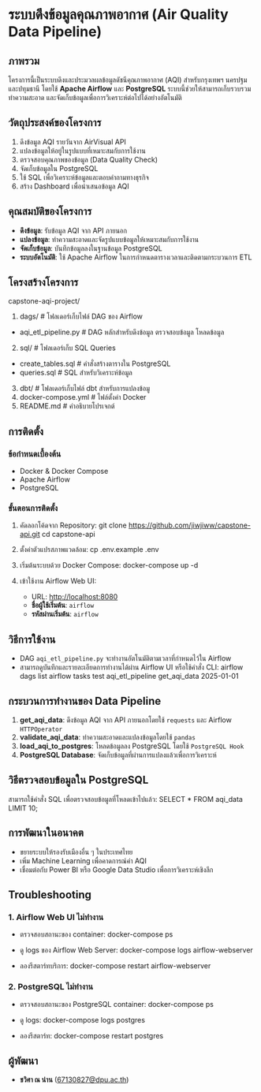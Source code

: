# ระบบดึงข้อมูลคุณภาพอากาศ (Air Quality Data Pipeline)

## ภาพรวม
โครงการนี้เป็นระบบดึงและประมวลผลข้อมูลดัชนีคุณภาพอากาศ (AQI) สำหรับกรุงเทพฯ นครปฐม และปทุมธานี โดยใช้ **Apache Airflow** และ **PostgreSQL** ระบบนี้ช่วยให้สามารถเก็บรวบรวม ทำความสะอาด และจัดเก็บข้อมูลเพื่อการวิเคราะห์ต่อไปได้อย่างอัตโนมัติ

## วัตถุประสงค์ของโครงการ
1. ดึงข้อมูล AQI รายวันจาก AirVisual API
2. แปลงข้อมูลให้อยู่ในรูปแบบที่เหมาะสมกับการใช้งาน
3. ตรวจสอบคุณภาพของข้อมูล (Data Quality Check)
4. จัดเก็บข้อมูลใน PostgreSQL
5. ใช้ SQL เพื่อวิเคราะห์ข้อมูลและตอบคำถามทางธุรกิจ
6. สร้าง Dashboard เพื่อนำเสนอข้อมูล AQI

## คุณสมบัติของโครงการ
- **ดึงข้อมูล**: รับข้อมูล AQI จาก API ภายนอก
- **แปลงข้อมูล**: ทำความสะอาดและจัดรูปแบบข้อมูลให้เหมาะสมกับการใช้งาน
- **จัดเก็บข้อมูล**: บันทึกข้อมูลลงในฐานข้อมูล PostgreSQL
- **ระบบอัตโนมัติ**: ใช้ Apache Airflow ในการกำหนดตารางเวลาและติดตามกระบวนการ ETL

## โครงสร้างโครงการ

capstone-aqi-project/
1. dags/                          # โฟลเดอร์เก็บไฟล์ DAG ของ Airflow
- aqi_etl_pipeline.py           # DAG หลักสำหรับดึงข้อมูล ตรวจสอบข้อมูล โหลดข้อมูล
2. sql/                           # โฟลเดอร์เก็บ SQL Queries
- create_tables.sql             # คำสั่งสร้างตารางใน PostgreSQL
- queries.sql                   # SQL สำหรับวิเคราะห์ข้อมูล
3. dbt/                           # โฟลเดอร์เก็บไฟล์ dbt สำหรับการแปลงข้อมู
4. docker-compose.yml             # ไฟล์ตั้งค่า Docker
5. README.md                      # คำอธิบายโปรเจกต์

## การติดตั้ง
### ข้อกำหนดเบื้องต้น
- Docker & Docker Compose
- Apache Airflow
- PostgreSQL

### ขั้นตอนการติดตั้ง
1. คัดลอกโค้ดจาก Repository:
   git clone https://github.com/jiwjiww/capstone-api.git
   cd capstone-api

2. ตั้งค่าตัวแปรสภาพแวดล้อม:
   cp .env.example .env

3. เริ่มต้นระบบด้วย Docker Compose:
   docker-compose up -d

4. เข้าใช้งาน Airflow Web UI:
   - URL: [http://localhost:8080](http://localhost:8080)
   - **ชื่อผู้ใช้เริ่มต้น**: `airflow`
   - **รหัสผ่านเริ่มต้น**: `airflow`

## วิธีการใช้งาน
- DAG `aqi_etl_pipeline.py` จะทำงานอัตโนมัติตามเวลาที่กำหนดไว้ใน Airflow
- สามารถดูบันทึกและรายละเอียดการทำงานได้ผ่าน Airflow UI หรือใช้คำสั่ง CLI:
  airflow dags list
  airflow tasks test aqi_etl_pipeline get_aqi_data 2025-01-01


## กระบวนการทำงานของ Data Pipeline
1. **get_aqi_data**: ดึงข้อมูล AQI จาก API ภายนอกโดยใช้ `requests` และ Airflow `HTTPOperator`
2. **validate_aqi_data**: ทำความสะอาดและแปลงข้อมูลโดยใช้ `pandas`
3. **load_aqi_to_postgres**: โหลดข้อมูลลง PostgreSQL โดยใช้ `PostgreSQL Hook`
4. **PostgreSQL Database**: จัดเก็บข้อมูลที่ผ่านการแปลงแล้วเพื่อการวิเคราะห์

## วิธีตรวจสอบข้อมูลใน PostgreSQL
สามารถใช้คำสั่ง SQL เพื่อตรวจสอบข้อมูลที่โหลดเข้าไปแล้ว:
SELECT * FROM aqi_data LIMIT 10;


## การพัฒนาในอนาคต
- ขยายระบบให้รองรับเมืองอื่น ๆ ในประเทศไทย
- เพิ่ม Machine Learning เพื่อคาดการณ์ค่า AQI
- เชื่อมต่อกับ Power BI หรือ Google Data Studio เพื่อการวิเคราะห์เชิงลึก

## Troubleshooting
### 1. Airflow Web UI ไม่ทำงาน
- ตรวจสอบสถานะของ container:
  docker-compose ps

- ดู logs ของ Airflow Web Server:
  docker-compose logs airflow-webserver

- ลองรีสตาร์ทบริการ:
  docker-compose restart airflow-webserver


### 2. PostgreSQL ไม่ทำงาน
- ตรวจสอบสถานะของ PostgreSQL container:
  docker-compose ps

- ดู logs:
  docker-compose logs postgres

- ลองรีสตาร์ท:
  docker-compose restart postgres


## ผู้พัฒนา
- **ชวิศา ณ น่าน** ([67130827@dpu.ac.th](mailto:67130827@dpu.ac.th))



